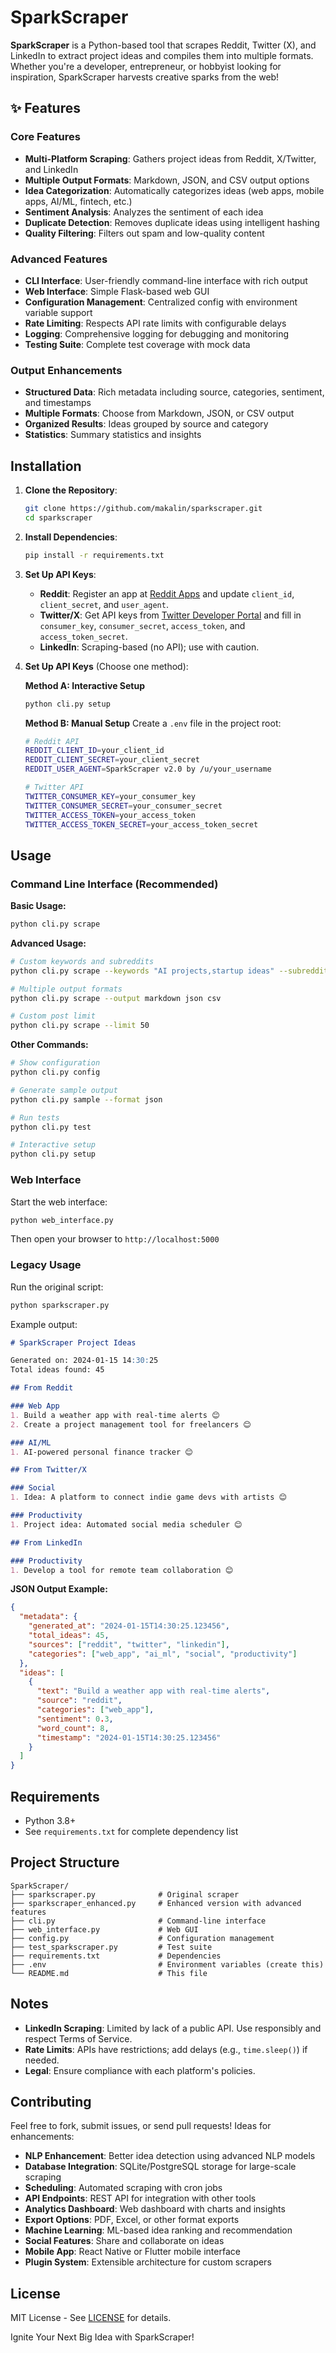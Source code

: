 # SparkScraper

**SparkScraper** is a Python-based tool that scrapes Reddit, Twitter (X), and LinkedIn to extract project ideas and compiles them into multiple formats. Whether you're a developer, entrepreneur, or hobbyist looking for inspiration, SparkScraper harvests creative sparks from the web!

## ✨ Features

### Core Features
- **Multi-Platform Scraping**: Gathers project ideas from Reddit, X/Twitter, and LinkedIn
- **Multiple Output Formats**: Markdown, JSON, and CSV output options
- **Idea Categorization**: Automatically categorizes ideas (web apps, mobile apps, AI/ML, fintech, etc.)
- **Sentiment Analysis**: Analyzes the sentiment of each idea
- **Duplicate Detection**: Removes duplicate ideas using intelligent hashing
- **Quality Filtering**: Filters out spam and low-quality content

### Advanced Features
- **CLI Interface**: User-friendly command-line interface with rich output
- **Web Interface**: Simple Flask-based web GUI
- **Configuration Management**: Centralized config with environment variable support
- **Rate Limiting**: Respects API rate limits with configurable delays
- **Logging**: Comprehensive logging for debugging and monitoring
- **Testing Suite**: Complete test coverage with mock data

### Output Enhancements
- **Structured Data**: Rich metadata including source, categories, sentiment, and timestamps
- **Multiple Formats**: Choose from Markdown, JSON, or CSV output
- **Organized Results**: Ideas grouped by source and category
- **Statistics**: Summary statistics and insights

## Installation

1. **Clone the Repository**:
   ```bash
   git clone https://github.com/makalin/sparkscraper.git
   cd sparkscraper
   ```

2. **Install Dependencies**:
   ```bash
   pip install -r requirements.txt
   ```

3. **Set Up API Keys**:
   - **Reddit**: Register an app at [Reddit Apps](https://www.reddit.com/prefs/apps) and update `client_id`, `client_secret`, and `user_agent`.
   - **Twitter/X**: Get API keys from [Twitter Developer Portal](https://developer.twitter.com) and fill in `consumer_key`, `consumer_secret`, `access_token`, and `access_token_secret`.
   - **LinkedIn**: Scraping-based (no API); use with caution.

4. **Set Up API Keys** (Choose one method):

   **Method A: Interactive Setup**
   ```bash
   python cli.py setup
   ```

   **Method B: Manual Setup**
   Create a `.env` file in the project root:
   ```bash
   # Reddit API
   REDDIT_CLIENT_ID=your_client_id
   REDDIT_CLIENT_SECRET=your_client_secret
   REDDIT_USER_AGENT=SparkScraper v2.0 by /u/your_username

   # Twitter API
   TWITTER_CONSUMER_KEY=your_consumer_key
   TWITTER_CONSUMER_SECRET=your_consumer_secret
   TWITTER_ACCESS_TOKEN=your_access_token
   TWITTER_ACCESS_TOKEN_SECRET=your_access_token_secret
   ```

## Usage

### Command Line Interface (Recommended)

**Basic Usage:**
```bash
python cli.py scrape
```

**Advanced Usage:**
```bash
# Custom keywords and subreddits
python cli.py scrape --keywords "AI projects,startup ideas" --subreddits "sideprojects,entrepreneur"

# Multiple output formats
python cli.py scrape --output markdown json csv

# Custom post limit
python cli.py scrape --limit 50
```

**Other Commands:**
```bash
# Show configuration
python cli.py config

# Generate sample output
python cli.py sample --format json

# Run tests
python cli.py test

# Interactive setup
python cli.py setup
```

### Web Interface

Start the web interface:
```bash
python web_interface.py
```

Then open your browser to `http://localhost:5000`

### Legacy Usage

Run the original script:
```bash
python sparkscraper.py
```

Example output:
```markdown
# SparkScraper Project Ideas

Generated on: 2024-01-15 14:30:25
Total ideas found: 45

## From Reddit

### Web App
1. Build a weather app with real-time alerts 😊
2. Create a project management tool for freelancers 😊

### AI/ML
1. AI-powered personal finance tracker 😊

## From Twitter/X

### Social
1. Idea: A platform to connect indie game devs with artists 😊

### Productivity
1. Project idea: Automated social media scheduler 😊

## From LinkedIn

### Productivity
1. Develop a tool for remote team collaboration 😊
```

**JSON Output Example:**
```json
{
  "metadata": {
    "generated_at": "2024-01-15T14:30:25.123456",
    "total_ideas": 45,
    "sources": ["reddit", "twitter", "linkedin"],
    "categories": ["web_app", "ai_ml", "social", "productivity"]
  },
  "ideas": [
    {
      "text": "Build a weather app with real-time alerts",
      "source": "reddit",
      "categories": ["web_app"],
      "sentiment": 0.3,
      "word_count": 8,
      "timestamp": "2024-01-15T14:30:25.123456"
    }
  ]
}
```

## Requirements
- Python 3.8+
- See `requirements.txt` for complete dependency list

## Project Structure
```
SparkScraper/
├── sparkscraper.py              # Original scraper
├── sparkscraper_enhanced.py     # Enhanced version with advanced features
├── cli.py                       # Command-line interface
├── web_interface.py             # Web GUI
├── config.py                    # Configuration management
├── test_sparkscraper.py         # Test suite
├── requirements.txt             # Dependencies
├── .env                         # Environment variables (create this)
└── README.md                    # This file
```

## Notes
- **LinkedIn Scraping**: Limited by lack of a public API. Use responsibly and respect Terms of Service.
- **Rate Limits**: APIs have restrictions; add delays (e.g., `time.sleep()`) if needed.
- **Legal**: Ensure compliance with each platform's policies.

## Contributing
Feel free to fork, submit issues, or send pull requests! Ideas for enhancements:
- **NLP Enhancement**: Better idea detection using advanced NLP models
- **Database Integration**: SQLite/PostgreSQL storage for large-scale scraping
- **Scheduling**: Automated scraping with cron jobs
- **API Endpoints**: REST API for integration with other tools
- **Analytics Dashboard**: Web dashboard with charts and insights
- **Export Options**: PDF, Excel, or other format exports
- **Machine Learning**: ML-based idea ranking and recommendation
- **Social Features**: Share and collaborate on ideas
- **Mobile App**: React Native or Flutter mobile interface
- **Plugin System**: Extensible architecture for custom scrapers

## License
MIT License - See [LICENSE](LICENSE) for details.

Ignite Your Next Big Idea with SparkScraper!
